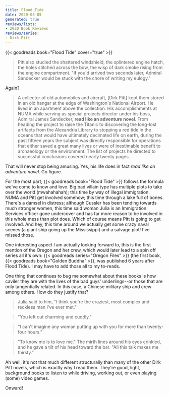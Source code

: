```yaml
---
title: Flood Tide
date: 2020-03-05
generated: true
reviews/lists:
- 2020 Book Reviews
reviews/series:
- Dirk Pitt
---
```

{{< goodreads book="Flood Tide" cover="true" >}}

> Pitt also studied the shattered windshield, the splintered engine hatch, the holes stitched across the bow, the wisp of dark smoke rising from the engine compartment. "If you'd arrived two seconds later, Admiral Sandecker would be stuck with the chore of writing my eulogy."  

Again?  

<!--more-->

> A collector of old automobiles and aircraft, [Dirk Pitt] kept them stored in an old hangar at the edge of Washington's National Airport. He lived in an apartment above the collection. His accomplishments at NUMA while serving as special projects director under his boss, Admiral James Sandecker, **read like an adventure novel**. From heading the project to raise the Titanic to discovering the long-lost artifacts from the Alexandria Library to stopping a red tide in the oceans that would have ultimately decimated life on earth, during the past fifteen years the subject was directly responsible for operations that either saved a great many lives or were of inestimable benefit to archaeology or the environment. The list of projects he directed to successful conclusions covered nearly twenty pages.  

That will never stop being amusing. Yes, his life does in fact _read like an adventure novel_. Go figure.  

For the most part, {{< goodreads book="Flood Tide" >}} follows the formula we've come to know and love. Big bad villain type has multiple plots to take over the world (mwahahahah); this time by way of illegal immigration. NUMA and Pitt get involved somehow; this time through a lake full of bones. There's a damsel in distress; although Cussler has been tending towards much stronger women, this time said woman Julia is an Immigration Services officer gone undercover and has far more reason to be involved in this whole mess than plot does. Which of course means Pitt is going to get involved. And hey, this time around we actually get some crazy naval scenes (a giant ship going up the Mississippi) and a salvage plot! I've missed those.  

One interesting aspect I am actually looking forward to, this is the first mention of the Oregon and her crew, which would later lead to a spin off series all it's own: {{< goodreads series="Oregon Files" >}} (the first book, {{< goodreads book="Golden Buddha" >}}, was published 6 years after Flood Tide). I may have to add those all to my to-reads.  

One thing that continues to bug me somewhat about these books is how caviler they are with the lives of the bad guys' underlings--or those that are only tangentially related. In this case, a Chinese military ship and crew among others. How do they justify that?  

> Julia said to him, "I think you're the craziest, most complex and reckless man I've ever met."  

> "You left out charming and cuddly."  

> "I can't imagine any woman putting up with you for more than twenty-four hours."  

> "To know me is to love me." The mirth lines around his eyes crinkled, and he gave a tilt of his head toward the bar. "All this talk makes me thirsty."  

Ah well, it's not that much different structurally than many of the other Dirk Pitt novels, which is exactly why I read them. They're good, light, background books to listen to while driving, working out, or even playing (some) video games.  

Onward!



